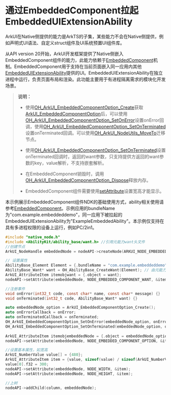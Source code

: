 # 通过EmbeddedComponent拉起EmbeddedUIExtensionAbility


ArkUI在Native侧提供的能力是ArkTS的子集，某些能力不会在Native侧提供，例如声明式UI语法、自定义struct组件及UI系统预置UI组件库。


从API version 20开始，ArkUI开发框架提供了Native侧嵌入EmbeddedComponent组件的能力，此能力依赖于[EmbeddedComponent](../reference/apis-arkui/arkui-ts/ts-container-embedded-component.md)机制。EmbeddedComponent用于支持在当前页面嵌入同一应用内其他[EmbeddedUIExtensionAbility](../reference/apis-ability-kit/js-apis-app-ability-embeddedUIExtensionAbility.md)提供的UI。EmbeddedUIExtensionAbility在独立进程中运行，负责页面布局和渲染。此功能主要用于有进程隔离需求的模块化开发场景。


> **说明：**
>
> - 使用[OH_ArkUI_EmbeddedComponentOption_Create](../reference/apis-arkui/capi-native-type-h.md#oh_arkui_embeddedcomponentoption_create)获取[ArkUI_EmbeddedComponentOption](../reference/apis-arkui/capi-arkui-nativemodule-arkui-embeddedcomponentoption.md)后，可以使用[OH_ArkUI_EmbeddedComponentOption_SetOnError](../reference/apis-arkui/capi-native-type-h.md#oh_arkui_embeddedcomponentoption_setonerror)设置onError回调，使用[OH_ArkUI_EmbeddedComponentOption_SetOnTerminated](../reference/apis-arkui/capi-native-type-h.md#oh_arkui_embeddedcomponentoption_setonterminated)设置onTerminated回调。可以使用[OH_ArkUI_NodeUtils_MoveTo](../reference/apis-arkui/capi-native-node-h.md#oh_arkui_nodeutils_moveto)迁移节点。
>
> - 使用[OH_ArkUI_EmbeddedComponentOption_SetOnTerminated](../reference/apis-arkui/capi-native-type-h.md#oh_arkui_embeddedcomponentoption_setonterminated)设置onTerminated回调时，返回的want参数，只支持提供方返回的want参数的key，value解析，不支持嵌套解析。
>
> - 在EmbeddedComponent销毁时，调用[OH_ArkUI_EmbeddedComponentOption_Dispose](../reference/apis-arkui/capi-native-type-h.md#oh_arkui_embeddedcomponentoption_dispose)释放内存。
>
> - EmbeddedComponent组件需要使用[setAttribute](../reference/apis-arkui/capi-arkui-nativemodule-arkui-nativenodeapi-1.md#setattribute)设置宽高才能显示。

本示例展示EmbeddedComponent组件NDK的基础使用方式，ability相关使用请参考[EmbeddedComponent](../reference/apis-arkui/arkui-ts/ts-container-embedded-component.md)。示例应用的bundleName为"com.example.embeddeddemo"，同一应用下被拉起的EmbeddedUIExtensionAbility为"ExampleEmbeddedAbility"。本示例仅支持在具有多进程权限的设备上运行，例如PC/2in1。

  ```c
#include "native_node.h"
#include <AbilityKit/ability_base/want.h> //引用元能力want头文件
//创建节点
ArkUI_NodeHandle embeddedNode = nodeAPI->createNode(ARKUI_NODE_EMBEDDED_COMPONENT);

// 设置属性
AbilityBase_Element Element = {.bundleName = "com.example.embeddeddemo", .abilityName = "EmbeddedUIExtensionAbility", .moduleName = ""};// 由元能力提供接口
AbilityBase_Want* want = OH_AbilityBase_CreateWant(Element); // 由元能力提供接口
ArkUI_AttributeItem itemobjwant = {.object = want};
nodeAPI->setAttribute(embeddedNode, NODE_EMBEDDED_COMPONENT_WANT, &itemobjwant);

//注册事件
void onError(int32_t code, const char* name, const char* message) {}
void onTerminated(int32_t code, AbilityBase_Want* want) {}

auto embeddedNode_option = ArkUI_EmbeddedComponentOption_Create();
auto onErrorCallback = onError;
auto onTerminatedCallback = onTerminated;
OH_ArkUI_EmbeddedComponentOption_SetOnError(embeddedNode_option, onErrorCallback);
OH_ArkUI_EmbeddedComponentOption_SetOnTerminated(embeddedNode_option, onTerminatedCallback);
    
ArkUI_AttributeItem itemobjembeddedNode = {.object = embeddedNode_option};
nodeAPI->setAttribute(embeddedNode, NODE_EMBEDDED_COMPONENT_OPTION, &itemobjembeddedNode);

//设置基本属性，如宽高
ArkUI_NumberValue value[] = {480};
ArkUI_AttributeItem item = {value, sizeof(value) / sizeof(ArkUI_NumberValue)};
value[0].f32 = 300;
nodeAPI->setAttribute(embeddedNode, NODE_WIDTH, &item);
nodeAPI->setAttribute(embeddedNode, NODE_HEIGHT, &item);

//上树
nodeAPI->addChild(column, embeddedNode);
  ```